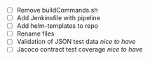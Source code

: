 - [ ] Remove buildCommands.sh
- [ ] Add Jenkinsfile with pipeline
- [ ] Add helm-templates to repo
- [ ] Rename files
- [ ] Validation of JSON test data _nice to have_
- [ ] Jacoco contract test coverage _nice to have_
